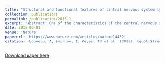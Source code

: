 ```yaml
---
title: "Structural and functional features of central nervous system lymphatic vessels"
collection: publications
permalink: /publication/2015-1
excerpt: 'Abstract: One of the characteristics of the central nervous system is the lack of a classical lymphatic drainage system. Although it is now accepted that the central nervous system undergoes constant immune surveillance that takes place within the meningeal compartment1,2,3, the mechanisms governing the entrance and exit of immune cells from the central nervous system remain poorly understood4,5,6. In searching for T-cell gateways into and out of the meninges, we discovered functional lymphatic vessels lining the dural sinuses. These structures express all of the molecular hallmarks of lymphatic endothelial cells, are able to carry both fluid and immune cells from the cerebrospinal fluid, and are connected to the deep cervical lymph nodes. The unique location of these vessels may have impeded their discovery to date, thereby contributing to the long-held concept of the absence of lymphatic vasculature in the central nervous system. The discovery of the central nervous system lymphatic system may call for a reassessment of basic assumptions in neuroimmunology and sheds new light on the aetiology of neuroinflammatory and neurodegenerative diseases associated with immune system dysfunction.'
date: 2015-06-01
venue: 'Nature'
paperurl: 'https://www.nature.com/articles/nature14432'
citation: 'Louveau, A, Smirnov, I, Keyes, TJ et al. (2015). &quot;Structural and functional features of central nervous system lymphatic vessels.&quot; <i>Nature</i>. 523, 337-341.'
---
```


[Download paper here](https://www.nature.com/articles/nature14432)

